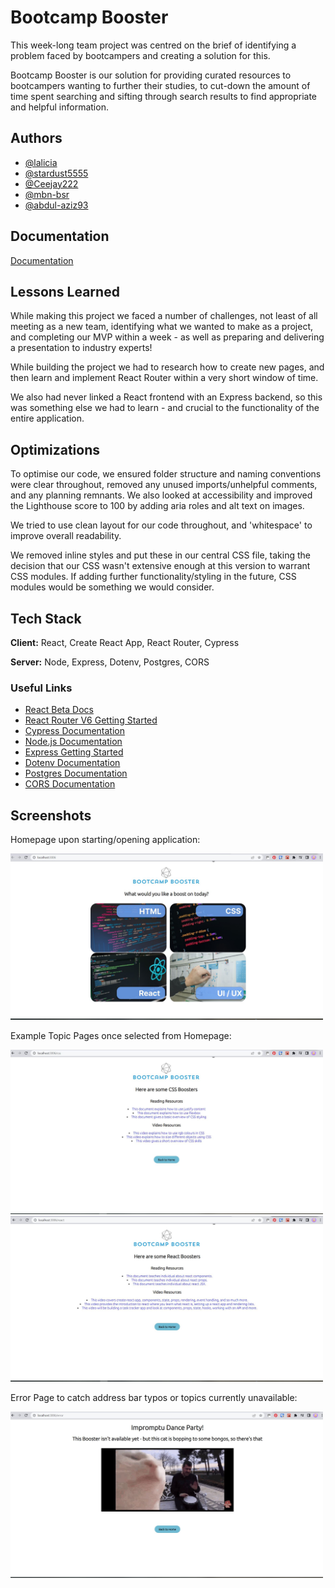 # Bootcamp Booster

This week-long team project was centred on the brief of identifying a problem faced by bootcampers and creating a solution for this.

Bootcamp Booster is our solution for providing curated resources to bootcampers wanting to further their studies, to cut-down the amount of time spent searching and sifting through search results to find appropriate and helpful information.

## Authors

- [@lalicia](https://www.github.com/lalicia)
- [@stardust5555](https://www.github.com/stardust5555)
- [@Ceejay222](https://www.github.com/Ceejay222)
- [@mbn-bsr](https://www.github.com/mbn-bsr)
- [@abdul-aziz93](https://www.github.com/abdul-aziz93)

## Documentation

[Documentation](https://github.com/SchoolOfCode/w9_frontend-project-room-22-team-hydrate/blob/main/DOCUMENTATION.md)

## Lessons Learned

While making this project we faced a number of challenges, not least of all meeting as a new team, identifying what we wanted to make as a project, and completing our MVP within a week - as well as preparing and delivering a presentation to industry experts!

While building the project we had to research how to create new pages, and then learn and implement React Router within a very short window of time.

We also had never linked a React frontend with an Express backend, so this was something else we had to learn - and crucial to the functionality of the entire application.

## Optimizations

To optimise our code, we ensured folder structure and naming conventions were clear throughout, removed any unused imports/unhelpful comments, and any planning remnants. We also looked at accessibility and improved the Lighthouse score to 100 by adding aria roles and alt text on images.

We tried to use clean layout for our code throughout, and 'whitespace' to improve overall readability.

We removed inline styles and put these in our central CSS file, taking the decision that our CSS wasn't extensive enough at this version to warrant CSS modules. If adding further functionality/styling in the future, CSS modules would be something we would consider.

## Tech Stack

**Client:** React, Create React App, React Router, Cypress

**Server:** Node, Express, Dotenv, Postgres, CORS

### Useful Links

- [React Beta Docs](https://beta.reactjs.org/)
- [React Router V6 Getting Started](https://reactrouter.com/docs/en/v6/getting-started/overview)
- [Cypress Documentation](https://docs.cypress.io/guides/overview/why-cypress)
- [Node.js Documentation](https://nodejs.org/en/docs/)
- [Express Getting Started](https://expressjs.com/en/starter/installing.html)
- [Dotenv Documentation](https://www.npmjs.com/package/dotenv)
- [Postgres Documentation](https://node-postgres.com/)
- [CORS Documentation](https://www.npmjs.com/package/cors)

## Screenshots

Homepage upon starting/opening application:

<img src="./readmeImages/Homepage.JPG" alt="homepage screenshot" width="500px" />

Example Topic Pages once selected from Homepage:

<img src="./readmeImages/CssTopicPage.JPG" alt="css topic screenshot" width="500px" />

<img src="./readmeImages/ReactTopicPage.JPG" alt="react topic screenshot" width="500px" />

Error Page to catch address bar typos or topics currently unavailable:

<img src="./readmeImages/ErrorPage.JPG" alt="error page screenshot" width="500px" />
